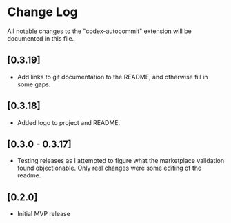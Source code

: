 # Change Log

All notable changes to the "codex-autocommit" extension will be documented in this file.

## [0.3.19]

- Add links to git documentation to the README, and otherwise fill in some gaps.

## [0.3.18]

- Added logo to project and README.

## [0.3.0 - 0.3.17]

- Testing releases as I attempted to figure what the marketplace validation found objectionable.  Only real changes were some editing of the readme.

## [0.2.0]

- Initial MVP release
